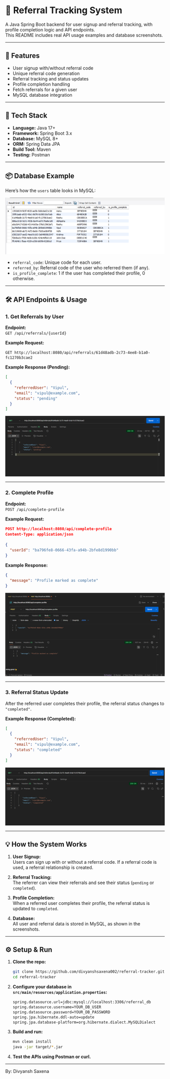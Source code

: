 # 🎯 Referral Tracking System

A Java Spring Boot backend for user signup and referral tracking, with profile completion logic and API endpoints.  
This README includes real API usage examples and database screenshots.

---

## 🚀 Features

- User signup with/without referral code
- Unique referral code generation
- Referral tracking and status updates
- Profile completion handling
- Fetch referrals for a given user
- MySQL database integration

---

## 🧱 Tech Stack

- **Language:** Java 17+
- **Framework:** Spring Boot 3.x
- **Database:** MySQL 8+
- **ORM:** Spring Data JPA
- **Build Tool:** Maven
- **Testing:** Postman

---

## 📦 Database Example

Here’s how the `users` table looks in MySQL:

![Users Table](https://github.com/divyanshsaxena002/referral-tracker/blob/main/img/img4.png)

- `referral_code`: Unique code for each user.
- `referred_by`: Referral code of the user who referred them (if any).
- `is_profile_complete`: 1 if the user has completed their profile, 0 otherwise.

---

## 🛠️ API Endpoints & Usage

### 1. Get Referrals by User

**Endpoint:**  
`GET /api/referrals/{userId}`

**Example Request:**  
```
GET http://localhost:8080/api/referrals/61d48adb-2c73-4ee8-b1a0-fc1270b3cae2
```

**Example Response (Pending):**
```json
[
  {
    "referredUser": "Vipul",
    "email": "vipul@example.com",
    "status": "pending"
  }
]
```
![Get Referrals Pending](https://github.com/divyanshsaxena002/referral-tracker/blob/main/img/img1.png)

---

### 2. Complete Profile

**Endpoint:**  
`POST /api/complete-profile`

**Example Request:**
```json
POST http://localhost:8080/api/complete-profile
Content-Type: application/json

{
  "userId": "ba796fe8-0666-43fa-a94b-2bfe8d1990bb"
}
```

**Example Response:**
```json
{
  "message": "Profile marked as complete"
}
```
![Complete Profile](https://github.com/divyanshsaxena002/referral-tracker/blob/main/img/img2.png)

---

### 3. Referral Status Update

After the referred user completes their profile, the referral status changes to `"completed"`.

**Example Response (Completed):**
```json
[
  {
    "referredUser": "Vipul",
    "email": "vipul@example.com",
    "status": "completed"
  }
]
```
![Get Referrals Completed](https://github.com/divyanshsaxena002/referral-tracker/blob/main/img/img3.png)

---

## 💡 How the System Works

1. **User Signup:**  
   Users can sign up with or without a referral code. If a referral code is used, a referral relationship is created.

2. **Referral Tracking:**  
   The referrer can view their referrals and see their status (`pending` or `completed`).

3. **Profile Completion:**  
   When a referred user completes their profile, the referral status is updated to `completed`.

4. **Database:**  
   All user and referral data is stored in MySQL, as shown in the screenshots.

---

## ⚙️ Setup & Run

1. **Clone the repo:**
   ```sh
   git clone https://github.com/divyanshsaxena002/referral-tracker.git
   cd referral-tracker
   ```

2. **Configure your database in `src/main/resources/application.properties`:**
   ```properties
   spring.datasource.url=jdbc:mysql://localhost:3306/referral_db
   spring.datasource.username=YOUR_DB_USER
   spring.datasource.password=YOUR_DB_PASSWORD
   spring.jpa.hibernate.ddl-auto=update
   spring.jpa.database-platform=org.hibernate.dialect.MySQLDialect
   ```

3. **Build and run:**
   ```sh
   mvn clean install
   java -jar target/*.jar
   ```

4. **Test the APIs using Postman or curl.**

---

By: Divyansh Saxena

